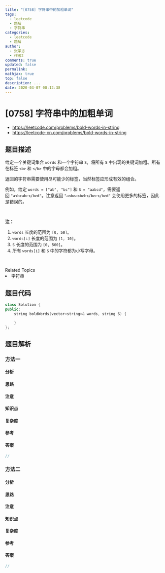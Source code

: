```yaml
---
title: "[0758] 字符串中的加粗单词"
tags:
  - leetcode
  - 题解
  - 字符串
categories:
  - leetcode
  - 题解
author:
  - 张学志
  - 作者2
comments: true
updated: false
permalink:
mathjax: true
top: false
description: ...
date: 2020-03-07 00:12:38
---
```



# [0758] 字符串中的加粗单词
* https://leetcode.com/problems/bold-words-in-string
* https://leetcode-cn.com/problems/bold-words-in-string


## 题目描述

<p>给定一个关键词集合&nbsp;<code>words</code> 和一个字符串&nbsp;<code>S</code>，将所有 <code>S</code> 中出现的关键词加粗。所有在标签 <code>&lt;b&gt;</code> 和&nbsp;<code>&lt;/b&gt;</code>&nbsp;中的字母都会加粗。</p>

<p>返回的字符串需要使用尽可能少的标签，当然标签应形成有效的组合。</p>

<p>例如，给定&nbsp;<code>words = [&quot;ab&quot;, &quot;bc&quot;]</code> 和&nbsp;<code>S = &quot;aabcd&quot;</code>，需要返回&nbsp;<code>&quot;a&lt;b&gt;abc&lt;/b&gt;d&quot;</code>。注意返回&nbsp;<code>&quot;a&lt;b&gt;a&lt;b&gt;b&lt;/b&gt;c&lt;/b&gt;d&quot;</code>&nbsp;会使用更多的标签，因此是错误的。</p>

<p>&nbsp;</p>

<p><strong>注：</strong></p>

<ol>
	<li><code>words</code> 长度的范围为&nbsp;<code>[0, 50]</code>。</li>
	<li><code>words[i]</code> 长度的范围为&nbsp;<code>[1, 10]</code>。</li>
	<li><code>S</code> 长度的范围为&nbsp;<code>[0, 500]</code>。</li>
	<li>所有&nbsp;<code>words[i]</code>&nbsp;和&nbsp;<code>S</code>&nbsp;中的字符都为小写字母。</li>
</ol>

<p>&nbsp;</p>
<div><div>Related Topics</div><div><li>字符串</li></div></div>


## 题目代码

```cpp
class Solution {
public:
    string boldWords(vector<string>& words, string S) {

    }
};
```


## 题目解析


### 方法一

#### 分析

#### 思路

#### 注意

#### 知识点

#### 复杂度

#### 参考

#### 答案

```cpp
//
```


### 方法二

#### 分析

#### 思路

#### 注意

#### 知识点

#### 复杂度

#### 参考

#### 答案

```cpp
//
```


